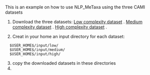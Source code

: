 This is an example on how to use NLP_MeTaxa using the three CAMI datasets
1. Download the three datasets:
    [Low complexity dataset](https://drive.google.com/open?id=1y_7NfwLbb5Gu_F6D2kR3T9ma7pRSusdr) .
    [Medium complexity dataset](https://drive.google.com/open?id=1dBhelGLAm_zKB0s1m2rAO3UJqDqXkGJV) .
    [High complexity dataset](https://drive.google.com/open?id=1KhPt1rpzCTvoiPqQBZ31xoB1a89G51xD) .
    
2. Creat in your home an input directory for each dataset:
  ```
    $USER_HOME$/input/low/
    $USER_HOME$/input/medium/
    $USER_HOME$/input/high/
  ```
  
  3. copy the downloaded datasets in these directories
  4. 
